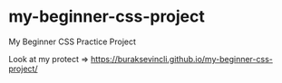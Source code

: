 # my-beginner-css-project
My Beginner CSS Practice Project

Look at my protect => https://buraksevincli.github.io/my-beginner-css-project/
